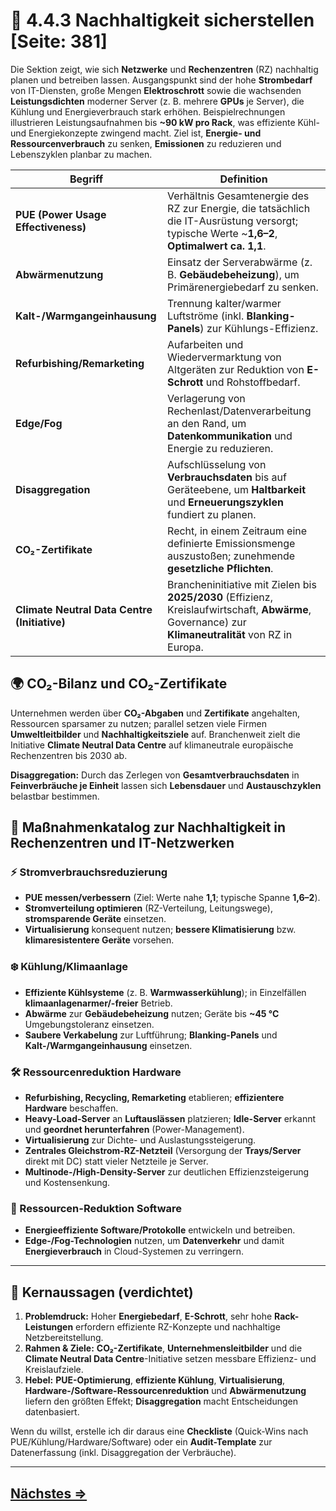 # 🌱 4.4.3 Nachhaltigkeit sicherstellen [Seite: 381]

Die Sektion zeigt, wie sich **Netzwerke** und **Rechenzentren** (RZ) nachhaltig planen und betreiben lassen. Ausgangspunkt sind der hohe **Strombedarf** von IT-Diensten, große Mengen **Elektroschrott** sowie die wachsenden **Leistungsdichten** moderner Server (z. B. mehrere **GPUs** je Server), die Kühlung und Energieverbrauch stark erhöhen. Beispielrechnungen illustrieren Leistungsaufnahmen bis **~90 kW pro Rack**, was effiziente Kühl- und Energiekonzepte zwingend macht. Ziel ist, **Energie- und Ressourcenverbrauch** zu senken, **Emissionen** zu reduzieren und Lebenszyklen planbar zu machen. 

| Begriff                                      | Definition                                                                                                                                            |
| -------------------------------------------- | ----------------------------------------------------------------------------------------------------------------------------------------------------- |
| **PUE (Power Usage Effectiveness)**          | Verhältnis Gesamtenergie des RZ zur Energie, die tatsächlich die IT-Ausrüstung versorgt; typische Werte ~**1,6–2**, **Optimalwert ca. 1,1**.          |
| **Abwärmenutzung**                           | Einsatz der Serverabwärme (z. B. **Gebäudebeheizung**), um Primärenergiebedarf zu senken.                                                             |
| **Kalt-/Warmgangeinhausung**                 | Trennung kalter/warmer Luftströme (inkl. **Blanking-Panels**) zur Kühlungs-Effizienz.                                                                 |
| **Refurbishing/Remarketing**                 | Aufarbeiten und Wiedervermarktung von Altgeräten zur Reduktion von **E-Schrott** und Rohstoffbedarf.                                                  |
| **Edge/Fog**                                 | Verlagerung von Rechenlast/Datenverarbeitung an den Rand, um **Datenkommunikation** und Energie zu reduzieren.                                        |
| **Disaggregation**                           | Aufschlüsselung von **Verbrauchsdaten** bis auf Geräteebene, um **Haltbarkeit** und **Erneuerungszyklen** fundiert zu planen.                         |
| **CO₂-Zertifikate**                          | Recht, in einem Zeitraum eine definierte Emissionsmenge auszustoßen; zunehmende **gesetzliche Pflichten**.                                            |
| **Climate Neutral Data Centre (Initiative)** | Brancheninitiative mit Zielen bis **2025/2030** (Effizienz, Kreislaufwirtschaft, **Abwärme**, Governance) zur **Klimaneutralität** von RZ in Europa.  |

## 🌍 CO₂-Bilanz und CO₂-Zertifikate

Unternehmen werden über **CO₂-Abgaben** und **Zertifikate** angehalten, Ressourcen sparsamer zu nutzen; parallel setzen viele Firmen **Umweltleitbilder** und **Nachhaltigkeitsziele** auf. Branchenweit zielt die Initiative **Climate Neutral Data Centre** auf klimaneutrale europäische Rechenzentren bis 2030 ab. 

**Disaggregation:** Durch das Zerlegen von **Gesamtverbrauchsdaten** in **Feinverbräuche je Einheit** lassen sich **Lebensdauer** und **Austauschzyklen** belastbar bestimmen. 

## 🧰 Maßnahmenkatalog zur Nachhaltigkeit in Rechenzentren und IT-Netzwerken

### ⚡ Stromverbrauchsreduzierung

* **PUE messen/verbessern** (Ziel: Werte nahe **1,1**; typische Spanne **1,6–2**). 
* **Stromverteilung optimieren** (RZ-Verteilung, Leitungswege), **stromsparende Geräte** einsetzen. 
* **Virtualisierung** konsequent nutzen; **bessere Klimatisierung** bzw. **klimaresistentere Geräte** vorsehen. 

### ❄️ Kühlung/Klimaanlage

* **Effiziente Kühlsysteme** (z. B. **Warmwasserkühlung**); in Einzelfällen **klimaanlagenarmer/-freier** Betrieb. 
* **Abwärme** zur **Gebäudebeheizung** nutzen; Geräte bis **~45 °C** Umgebungstoleranz einsetzen. 
* **Saubere Verkabelung** zur Luftführung; **Blanking-Panels** und **Kalt-/Warmgangeinhausung** einsetzen. 

### 🛠️ Ressourcenreduktion Hardware

* **Refurbishing, Recycling, Remarketing** etablieren; **effizientere Hardware** beschaffen. 
* **Heavy-Load-Server** an **Luftauslässen** platzieren; **Idle-Server** erkannt und **geordnet herunterfahren** (Power-Management). 
* **Virtualisierung** zur Dichte- und Auslastungssteigerung. 
* **Zentrales Gleichstrom-RZ-Netzteil** (Versorgung der **Trays/Server** direkt mit DC) statt vieler Netzteile je Server. 
* **Multinode-/High-Density-Server** zur deutlichen Effizienzsteigerung und Kostensenkung. 

### 🧠 Ressourcen-Reduktion Software

* **Energieeffiziente Software/Protokolle** entwickeln und betreiben. 
* **Edge-/Fog-Technologien** nutzen, um **Datenverkehr** und damit **Energieverbrauch** in Cloud-Systemen zu verringern. 

---

## 🎯 Kernaussagen (verdichtet)

1. **Problemdruck:** Hoher **Energiebedarf**, **E-Schrott**, sehr hohe **Rack-Leistungen** erfordern effiziente RZ-Konzepte und nachhaltige Netzbereitstellung. 
2. **Rahmen & Ziele:** **CO₂-Zertifikate**, **Unternehmensleitbilder** und die **Climate Neutral Data Centre**-Initiative setzen messbare Effizienz- und Kreislaufziele. 
3. **Hebel:** **PUE-Optimierung**, **effiziente Kühlung**, **Virtualisierung**, **Hardware-/Software-Ressourcenreduktion** und **Abwärmenutzung** liefern den größten Effekt; **Disaggregation** macht Entscheidungen datenbasiert.

Wenn du willst, erstelle ich dir daraus eine **Checkliste** (Quick-Wins nach PUE/Kühlung/Hardware/Software) oder ein **Audit-Template** zur Datenerfassung (inkl. Disaggregation der Verbräuche).


---

## [Nächstes => ](../4.5_Pflichtenhefte_nach_Unternehmensanforderungen_erstellen/)